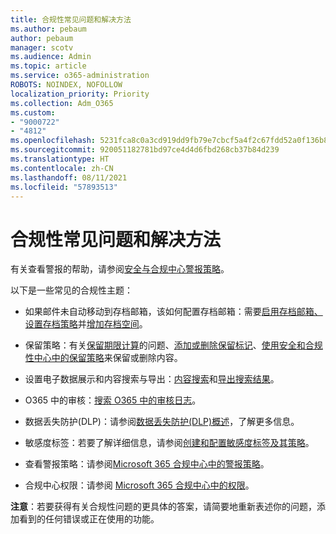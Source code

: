 ```yaml
---
title: 合规性常见问题和解决方法
ms.author: pebaum
author: pebaum
manager: scotv
ms.audience: Admin
ms.topic: article
ms.service: o365-administration
ROBOTS: NOINDEX, NOFOLLOW
localization_priority: Priority
ms.collection: Adm_O365
ms.custom:
- "9000722"
- "4812"
ms.openlocfilehash: 5231fca8c0a3cd919dd9fb79e7cbcf5a4f2c67fdd52a0f136b87e9331a3d6c44
ms.sourcegitcommit: 920051182781bd97ce4d4d6fbd268cb37b84d239
ms.translationtype: HT
ms.contentlocale: zh-CN
ms.lasthandoff: 08/11/2021
ms.locfileid: "57893513"
---
```

# <a name="compliance-common-issues-and-resolutions"></a>合规性常见问题和解决方法

有关查看警报的帮助，请参阅[安全与合规中心警报策略](https://docs.microsoft.com/microsoft-365/compliance/alert-policies)。

以下是一些常见的合规性主题：

- 如果邮件未自动移动到存档邮箱，该如何配置存档邮箱：需要[启用存档邮箱、设置存档策略](https://docs.microsoft.com/microsoft-365/compliance/set-up-an-archive-and-deletion-policy-for-mailboxes)并[增加存档空间](https://docs.microsoft.com/microsoft-365/compliance/enable-unlimited-archiving)。

- 保留策略：有关[保留期限计算](https://docs.microsoft.com/exchange/security-and-compliance/messaging-records-management/retention-age)的问题、[添加或删除保留标记](https://docs.microsoft.com/exchange/security-and-compliance/messaging-records-management/add-or-remove-retention-tags)、[使用安全和合规性中心中的保留策略](https://docs.microsoft.com/exchange/security-and-compliance/messaging-records-management/create-a-retention-policy)来保留或删除内容。

- 设置电子数据展示和内容搜索与导出：[内容搜索](https://docs.microsoft.com/microsoft-365/compliance/content-search)和[导出搜索结果](https://docs.microsoft.com/microsoft-365/compliance/export-search-results)。

- O365 中的审核：[搜索 O365 中的审核日志](https://docs.microsoft.com/microsoft-365/compliance/search-the-audit-log-in-security-and-compliance)。

- 数据丢失防护(DLP)：请参阅[数据丢失防护(DLP)概述](https://docs.microsoft.com/microsoft-365/compliance/data-loss-prevention-policies)，了解更多信息。
 
- 敏感度标签：若要了解详细信息，请参阅[创建和配置敏感度标签及其策略](https://docs.microsoft.com/microsoft-365/compliance/create-sensitivity-labels)。

- 查看警报策略：请参阅[Microsoft 365 合规中心中的警报策略](https://docs.microsoft.com/microsoft-365/compliance/alert-policies)。

- 合规中心权限：请参阅 [Microsoft 365 合规中心中的权限](https://docs.microsoft.com/microsoft-365/compliance/microsoft-365-compliance-center-permissions)。

**注意**：若要获得有关合规性问题的更具体的答案，请简要地重新表述你的问题，添加看到的任何错误或正在使用的功能。
